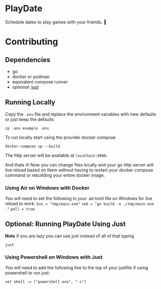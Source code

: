 # PlayDate

Schedule dates to play games with your friends. 🙂

# Contributing

## Dependencies
* go
* docker or podman
* equivalent compose runner
* _optional_: [just](https://github.com/casey/just?tab=readme-ov-file#installation)

## Running Locally

Copy the `.env` file and replace the environment variables with new defaults or just keep the defaults

```shell
cp .env.example .env
```

To run locally start using the provider docker compose
```shell
docker-compose up --build
```

The http server will be available at `localhost:8080`.

And thats it! Now you can change files locally and your go http server will live reload based on them without having to restart your docker compose command or rebuilding your entire docker image.

### Using Air on Windows with Docker

You will need to set the following in your .air.toml file on Windows for live reload to work:
```bin = "tmp/main.exe"``` 
```cmd = "go build -o ./tmp/main.exe ."```
```poll = true```

## Optional: Running PlayDate Using Just

**Note** if you are lazy you can use just instead of all of that typing
```shell
just
```

### Using Powershell on Windows with Just

You will need to add the following line to the top of your justfile if using powershell to run just:
```shell
set shell := ["powershell.exe", "-c"]
```


